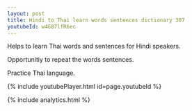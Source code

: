 ```yaml
---
layout: post
title: Hindi to Thai learn words sentences dictionary 307 
youtubeId: w4G87lfR6ec
---
```

 
 
Helps to learn Thai words and sentences for Hindi speakers.

Opportunitiy to repeat the words sentences. 

Practice Thai language. 
 
{% include youtubePlayer.html id=page.youtubeId %}
 
 
{% include analytics.html %}